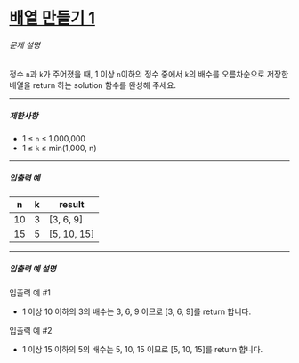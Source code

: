 # [배열 만들기 1](https://school.programmers.co.kr/learn/courses/30/lessons/181901)


###### 문제 설명


정수 `n`과 `k`가 주어졌을 때, 1 이상 `n`이하의 정수 중에서 `k`의 배수를 오름차순으로 저장한 배열을 return 하는 solution 함수를 완성해 주세요.




---


##### 제한사항


* 1 ≤ `n` ≤ 1,000,000
* 1 ≤ `k` ≤ min(1,000, n)




---


##### 입출력 예




| n | k | result |
| --- | --- | --- |
| 10 | 3 | \[3, 6, 9] |
| 15 | 5 | \[5, 10, 15] |




---


##### 입출력 예 설명


입출력 예 \#1


* 1 이상 10 이하의 3의 배수는 3, 6, 9 이므로 \[3, 6, 9]를 return 합니다.


입출력 예 \#2


* 1 이상 15 이하의 5의 배수는 5, 10, 15 이므로 \[5, 10, 15]를 return 합니다.



